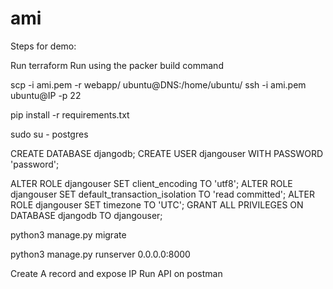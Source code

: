 # ami

Steps for demo:

Run terraform
Run using the packer build command

scp -i ami.pem -r webapp/ ubuntu@DNS:/home/ubuntu/
ssh -i ami.pem ubuntu@IP -p 22

pip install -r requirements.txt

sudo su - postgres



CREATE DATABASE 
	djangodb;
CREATE USER 
	djangouser 
	WITH PASSWORD 'password';


ALTER ROLE djangouser 
	SET client_encoding 
	TO 'utf8';
ALTER ROLE djangouser 
	SET default_transaction_isolation 
	TO 'read committed';
ALTER ROLE djangouser 
	SET timezone 
	TO 'UTC';
GRANT ALL PRIVILEGES 
	ON DATABASE djangodb 
	TO djangouser;


python3 manage.py migrate

python3 manage.py runserver 0.0.0.0:8000

Create A record and expose IP
Run API on postman
